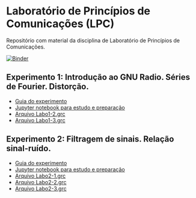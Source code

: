 # Laboratório de Princípios de Comunicações (LPC)

Repositório com material da disciplina de Laboratório de Princípios de Comunicações.

[![Binder](https://mybinder.org/badge_logo.svg)](https://mybinder.org/v2/gh/edsonportosilva/LPC/HEAD?urlpath=tree)

## Experimento 1: Introdução ao GNU Radio. Séries de Fourier. Distorção.

* [Guia do experimento](https://drive.google.com/file/d/1MiCATyBQfJ7Ft8QJJJhCNKP8OwNSWULk/view?usp=sharing)  
* [Jupyter notebook para estudo e preparação](https://drive.google.com/file/d/1Si85Z5elVWoc2JMpK4B_BvF2R7av-2nv/view?usp=sharing)
* [Arquivo Labo1-2.grc](https://drive.google.com/file/d/1Mw6peMlMrl5MBBeHbnoX6oi1AVWc_rSF/view?usp=sharing)
* [Arquivo Labo1-3.grc](https://drive.google.com/file/d/1Mu3eLMqRqHPYuE7sVp7qlA1PdiERoBdf/view?usp=sharing)

## Experimento 2: Filtragem de sinais. Relação sinal-ruído.

* [Guia do experimento](https://drive.google.com/file/d/1O4oxjQ3UBrFm8i5-Z-i3csRtGcA8LeDz/view?usp=sharing)  
* [Jupyter notebook para estudo e preparação](https://colab.research.google.com/github/edsonportosilva/LPC/blob/master/Jupyter/Lab2/LPC-NotebookExperimento2.ipynb)
* [Arquivo Labo2-1.grc](https://drive.google.com/file/d/1NbYnvTeRr4CI6QcyTB8h1eTM7goRUhdd/view?usp=sharing)
* [Arquivo Labo2-2.grc](https://drive.google.com/file/d/1NR1AOOMTTOwY6LHg46iMd8IMz7PyzLs9/view?usp=sharing)
* [Arquivo Labo2-3.grc](https://drive.google.com/file/d/1NHmle8_NR5-qWNqCWwOXJRsDQLt9-zjq/view?usp=sharing)
